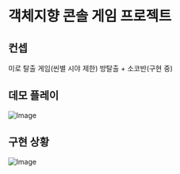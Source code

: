# 객체지향 콘솔 게임 프로젝트
## 컨셉
미로 탈출 게임(씬별 시야 제한)
방탈출 + 소코반(구현 중)
## 데모 플레이
![Image](https://github.com/user-attachments/assets/9797a609-2d17-40f9-97fb-771c3838ee12)
## 구현 상황
![Image](https://personal.riosong.kro.kr/blog/content/images/size/w1000/2025/04/image-67.png)
